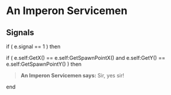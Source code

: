 # An Imperon Servicemen
## Signals

if ( e.signal == 1 ) then


if ( e.self:GetX() == e.self:GetSpawnPointX() and e.self:GetY() == e.self:GetSpawnPointY() ) then



>**An Imperon Servicemen says:** Sir, yes sir!

end
